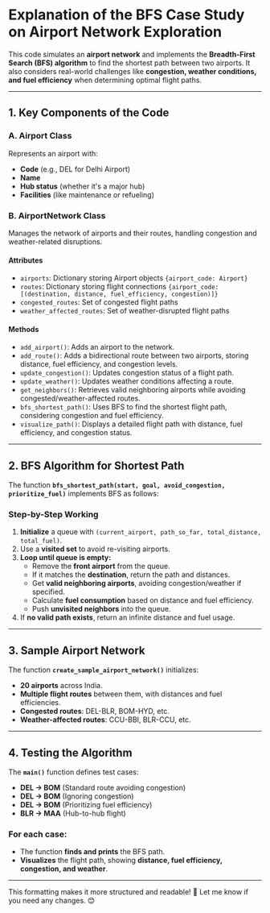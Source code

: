 # Explanation of the BFS Case Study on Airport Network Exploration

This code simulates an **airport network** and implements the **Breadth-First Search (BFS) algorithm** to find the shortest path between two airports. It also considers real-world challenges like **congestion, weather conditions, and fuel efficiency** when determining optimal flight paths.

---

## 1. Key Components of the Code

### **A. Airport Class**  
Represents an airport with:  
- **Code** (e.g., DEL for Delhi Airport)  
- **Name**  
- **Hub status** (whether it's a major hub)  
- **Facilities** (like maintenance or refueling)  

### **B. AirportNetwork Class**  
Manages the network of airports and their routes, handling congestion and weather-related disruptions.

#### **Attributes**  
- `airports`: Dictionary storing Airport objects `{airport_code: Airport}`  
- `routes`: Dictionary storing flight connections `{airport_code: [(destination, distance, fuel_efficiency, congestion)]}`  
- `congested_routes`: Set of congested flight paths  
- `weather_affected_routes`: Set of weather-disrupted flight paths  

#### **Methods**  
- `add_airport()`: Adds an airport to the network.  
- `add_route()`: Adds a bidirectional route between two airports, storing distance, fuel efficiency, and congestion levels.  
- `update_congestion()`: Updates congestion status of a flight path.  
- `update_weather()`: Updates weather conditions affecting a route.  
- `get_neighbors()`: Retrieves valid neighboring airports while avoiding congested/weather-affected routes.  
- `bfs_shortest_path()`: Uses BFS to find the shortest flight path, considering congestion and fuel efficiency.  
- `visualize_path()`: Displays a detailed flight path with distance, fuel efficiency, and congestion status.  

---

## 2. BFS Algorithm for Shortest Path  

The function **`bfs_shortest_path(start, goal, avoid_congestion, prioritize_fuel)`** implements BFS as follows:

### **Step-by-Step Working**  
1. **Initialize** a queue with `(current_airport, path_so_far, total_distance, total_fuel)`.  
2. Use a **visited set** to avoid re-visiting airports.  
3. **Loop until queue is empty:**  
   - Remove the **front airport** from the queue.  
   - If it matches the **destination**, return the path and distances.  
   - Get **valid neighboring airports**, avoiding congestion/weather if specified.  
   - Calculate **fuel consumption** based on distance and fuel efficiency.  
   - Push **unvisited neighbors** into the queue.  
4. If **no valid path exists**, return an infinite distance and fuel usage.  

---

## 3. Sample Airport Network  

The function **`create_sample_airport_network()`** initializes:  
- **20 airports** across India.  
- **Multiple flight routes** between them, with distances and fuel efficiencies.  
- **Congested routes**: DEL-BLR, BOM-HYD, etc.  
- **Weather-affected routes**: CCU-BBI, BLR-CCU, etc.  

---

## 4. Testing the Algorithm  

The **`main()`** function defines test cases:  
- **DEL → BOM** (Standard route avoiding congestion)  
- **DEL → BOM** (Ignoring congestion)  
- **DEL → BOM** (Prioritizing fuel efficiency)  
- **BLR → MAA** (Hub-to-hub flight)  

### **For each case:**  
- The function **finds and prints** the BFS path.  
- **Visualizes** the flight path, showing **distance, fuel efficiency, congestion, and weather**.  

---

This formatting makes it more structured and readable! 🚀 Let me know if you need any changes. 😊
